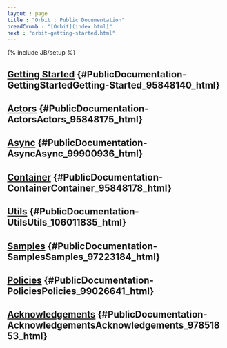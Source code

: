 ```yaml
---
layout : page
title : "Orbit : Public Documentation"
breadCrumb : "[Orbit](index.html)"
next : "orbit-getting-started.html"
---
```

{% include JB/setup %}

[Getting Started](orbit-getting-started.html) {#PublicDocumentation-GettingStartedGetting-Started_95848140_html}
----------


[Actors](orbit-actors.html) {#PublicDocumentation-ActorsActors_95848175_html}
----------


[Async](orbit-async.html) {#PublicDocumentation-AsyncAsync_99900936_html}
----------


[Container](orbit-container.html) {#PublicDocumentation-ContainerContainer_95848178_html}
----------


[Utils](orbit-utils.html) {#PublicDocumentation-UtilsUtils_106011835_html}
----------


[Samples](orbit-samples.html) {#PublicDocumentation-SamplesSamples_97223184_html}
----------


[Policies](orbit-policies.html) {#PublicDocumentation-PoliciesPolicies_99026641_html}
----------


[Acknowledgements](orbit-acknowledgements.html) {#PublicDocumentation-AcknowledgementsAcknowledgements_97851853_html}
----------

